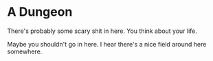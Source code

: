 A Dungeon
=========

There's probably some scary shit in here. You think about your life. 

Maybe you shouldn't go in here. I hear there's a nice field around here somewhere.
